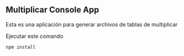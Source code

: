 ## Multiplicar Console App

Esta es una aplicación para generar archivos de tablas de multiplicar

Ejecutar este comando 

```
npm install
``` 